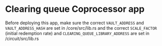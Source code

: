 # Clearing queue Coprocessor app

Before deploying this app, make sure the correct `VAULT_ADDRESS` and `VAULT_ADDRESS_HASH` are set in /core/src/lib.rs and the correct
`SCALE_FACTOR` (initial redemption rate) and `CLEARING_QUEUE_LIBRARY_ADDRESS` are set in /circuit/src/lib.rs
